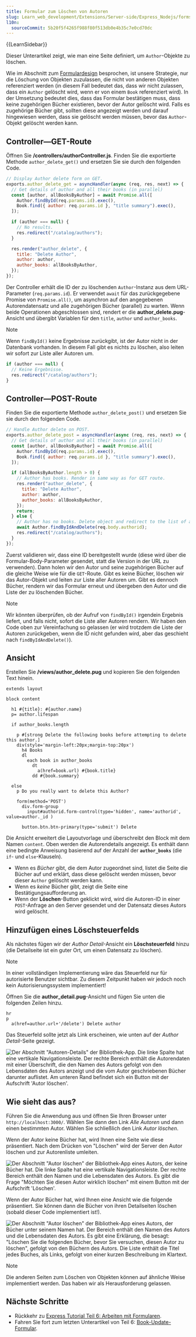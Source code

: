 ```yaml
---
title: Formular zum Löschen von Autoren
slug: Learn_web_development/Extensions/Server-side/Express_Nodejs/forms/Delete_author_form
l10n:
  sourceCommit: 5b20f5f4265f988f80f513db0e4b35c7e0cd70dc
---
```


{{LearnSidebar}}

Dieser Unterartikel zeigt, wie man eine Seite definiert, um `Author`-Objekte zu löschen.

Wie im Abschnitt zum [Formulardesign](/de/docs/Learn_web_development/Extensions/Server-side/Express_Nodejs/forms#form_design) besprochen, ist unsere Strategie, nur die Löschung von Objekten zuzulassen, die nicht von anderen Objekten referenziert werden (in diesem Fall bedeutet das, dass wir nicht zulassen, dass ein `Author` gelöscht wird, wenn er von einem `Book` referenziert wird).
In der Umsetzung bedeutet dies, dass das Formular bestätigen muss, dass keine zugehörigen Bücher existieren, bevor der Autor gelöscht wird.
Falls es zugehörige Bücher gibt, sollten diese angezeigt werden und darauf hingewiesen werden, dass sie gelöscht werden müssen, bevor das `Author`-Objekt gelöscht werden kann.

## Controller—GET-Route

Öffnen Sie **/controllers/authorController.js**. Finden Sie die exportierte Methode `author_delete_get()` und ersetzen Sie sie durch den folgenden Code.

```js
// Display Author delete form on GET.
exports.author_delete_get = asyncHandler(async (req, res, next) => {
  // Get details of author and all their books (in parallel)
  const [author, allBooksByAuthor] = await Promise.all([
    Author.findById(req.params.id).exec(),
    Book.find({ author: req.params.id }, "title summary").exec(),
  ]);

  if (author === null) {
    // No results.
    res.redirect("/catalog/authors");
  }

  res.render("author_delete", {
    title: "Delete Author",
    author: author,
    author_books: allBooksByAuthor,
  });
});
```

Der Controller erhält die ID der zu löschenden `Author`-Instanz aus dem URL-Parameter (`req.params.id`).
Er verwendet `await` für das zurückgegebene Promise von `Promise.all()`, um asynchron auf den angegebenen Autorendatensatz und alle zugehörigen Bücher (parallel) zu warten.
Wenn beide Operationen abgeschlossen sind, rendert er die **author_delete.pug**-Ansicht und übergibt Variablen für den `title`, `author` und `author_books`.

> [!NOTE]
> Wenn `findById()` keine Ergebnisse zurückgibt, ist der Autor nicht in der Datenbank vorhanden.
> In diesem Fall gibt es nichts zu löschen, also leiten wir sofort zur Liste aller Autoren um.
>
> ```js
> if (author === null) {
>   // Keine Ergebnisse.
>   res.redirect("/catalog/authors");
> }
> ```

## Controller—POST-Route

Finden Sie die exportierte Methode `author_delete_post()` und ersetzen Sie sie durch den folgenden Code.

```js
// Handle Author delete on POST.
exports.author_delete_post = asyncHandler(async (req, res, next) => {
  // Get details of author and all their books (in parallel)
  const [author, allBooksByAuthor] = await Promise.all([
    Author.findById(req.params.id).exec(),
    Book.find({ author: req.params.id }, "title summary").exec(),
  ]);

  if (allBooksByAuthor.length > 0) {
    // Author has books. Render in same way as for GET route.
    res.render("author_delete", {
      title: "Delete Author",
      author: author,
      author_books: allBooksByAuthor,
    });
    return;
  } else {
    // Author has no books. Delete object and redirect to the list of authors.
    await Author.findByIdAndDelete(req.body.authorid);
    res.redirect("/catalog/authors");
  }
});
```

Zuerst validieren wir, dass eine ID bereitgestellt wurde (diese wird über die Formular-Body-Parameter gesendet, statt die Version in der URL zu verwenden).
Dann holen wir den Autor und seine zugehörigen Bücher auf die gleiche Weise wie für die `GET`-Route.
Gibt es keine Bücher, löschen wir das Autor-Objekt und leiten zur Liste aller Autoren um.
Gibt es dennoch Bücher, rendern wir das Formular erneut und übergeben den Autor und die Liste der zu löschenden Bücher.

> [!NOTE]
> Wir könnten überprüfen, ob der Aufruf von `findById()` irgendein Ergebnis liefert, und falls nicht, sofort die Liste aller Autoren rendern.
> Wir haben den Code oben zur Vereinfachung so gelassen (er wird trotzdem die Liste der Autoren zurückgeben, wenn die ID nicht gefunden wird, aber das geschieht nach `findByIdAndDelete()`).

## Ansicht

Erstellen Sie **/views/author_delete.pug** und kopieren Sie den folgenden Text hinein.

```pug
extends layout

block content

  h1 #{title}: #{author.name}
  p= author.lifespan

  if author_books.length

    p #[strong Delete the following books before attempting to delete this author.]
    div(style='margin-left:20px;margin-top:20px')
      h4 Books
      dl
        each book in author_books
          dt
            a(href=book.url) #{book.title}
          dd #{book.summary}

  else
    p Do you really want to delete this Author?

    form(method='POST')
      div.form-group
        input#authorid.form-control(type='hidden', name='authorid', value=author._id )

      button.btn.btn-primary(type='submit') Delete
```

Die Ansicht erweitert die Layoutvorlage und überschreibt den Block mit dem Namen `content`. Oben werden die Autorendetails angezeigt.
Es enthält dann eine bedingte Anweisung basierend auf der Anzahl der **`author_books`** (die `if`- und `else`-Klauseln).

- Wenn es _Bücher_ gibt, die dem Autor zugeordnet sind, listet die Seite die Bücher auf und erklärt, dass diese gelöscht werden müssen, bevor dieser `Author` gelöscht werden kann.
- Wenn es _keine_ Bücher gibt, zeigt die Seite eine Bestätigungsaufforderung an.
- Wenn der **Löschen**-Button geklickt wird, wird die Autoren-ID in einer `POST`-Anfrage an den Server gesendet und der Datensatz dieses Autors wird gelöscht.

## Hinzufügen eines Löschsteuerfelds

Als nächstes fügen wir der _Author Detail_-Ansicht ein **Löschsteuerfeld** hinzu (die Detailseite ist ein guter Ort, um einen Datensatz zu löschen).

> [!NOTE]
> In einer vollständigen Implementierung wäre das Steuerfeld nur für autorisierte Benutzer sichtbar.
> Zu diesem Zeitpunkt haben wir jedoch noch kein Autorisierungssystem implementiert!

Öffnen Sie die **author_detail.pug**-Ansicht und fügen Sie unten die folgenden Zeilen hinzu.

```pug
hr
p
  a(href=author.url+'/delete') Delete author
```

Das Steuerfeld sollte jetzt als Link erscheinen, wie unten auf der _Author Detail_-Seite gezeigt.

![Der Abschnitt "Autoren-Details" der Bibliothek-App. Die linke Spalte hat eine vertikale Navigationsleiste. Der rechte Bereich enthält die Autorendaten mit einer Überschrift, die den Namen des Autors gefolgt von den Lebensdaten des Autors anzeigt und die vom Autor geschriebenen Bücher darunter auflistet. Am unteren Rand befindet sich ein Button mit der Aufschrift 'Autor löschen'.](locallibary_express_author_detail_delete.png)

## Wie sieht das aus?

Führen Sie die Anwendung aus und öffnen Sie Ihren Browser unter `http://localhost:3000/`.
Wählen Sie dann den Link _Alle Autoren_ und dann einen bestimmten Autor. Wählen Sie schließlich den Link _Autor löschen_.

Wenn der Autor keine Bücher hat, wird Ihnen eine Seite wie diese präsentiert.
Nach dem Drücken von "Löschen" wird der Server den Autor löschen und zur Autorenliste umleiten.

![Der Abschnitt "Autor löschen" der Bibliothek-App eines Autors, der keine Bücher hat. Die linke Spalte hat eine vertikale Navigationsleiste. Der rechte Bereich enthält den Namen und die Lebensdaten des Autors. Es gibt die Frage "Möchten Sie diesen Autor wirklich löschen" mit einem Button mit der Aufschrift 'Löschen'.](locallibary_express_author_delete_nobooks.png)

Wenn der Autor Bücher hat, wird Ihnen eine Ansicht wie die folgende präsentiert.
Sie können dann die Bücher von ihren Detailseiten löschen (sobald dieser Code implementiert ist!).

![Der Abschnitt "Autor löschen" der Bibliothek-App eines Autors, der Bücher unter seinem Namen hat. Der Bereich enthält den Namen des Autors und die Lebensdaten des Autors. Es gibt eine Erklärung, die besagt: "Löschen Sie die folgenden Bücher, bevor Sie versuchen, diesen Autor zu löschen", gefolgt von den Büchern des Autors. Die Liste enthält die Titel jedes Buches, als Links, gefolgt von einer kurzen Beschreibung im Klartext.](locallibary_express_author_delete_withbooks.png)

> [!NOTE]
> Die anderen Seiten zum Löschen von Objekten können auf ähnliche Weise implementiert werden.
> Das haben wir als Herausforderung gelassen.

## Nächste Schritte

- Rückkehr zu [Express Tutorial Teil 6: Arbeiten mit Formularen](/de/docs/Learn_web_development/Extensions/Server-side/Express_Nodejs/forms).
- Fahren Sie fort zum letzten Unterartikel von Teil 6: [Book-Update-Formular](/de/docs/Learn_web_development/Extensions/Server-side/Express_Nodejs/forms/Update_Book_form).
